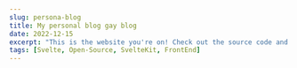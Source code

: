 ```yaml
---
slug: persona-blog
title: My personal blog gay blog
date: 2022-12-15
excerpt: "This is the website you're on! Check out the source code and see the tech stack used"
tags: [Svelte, Open-Source, SvelteKit, FrontEnd]
---
```

